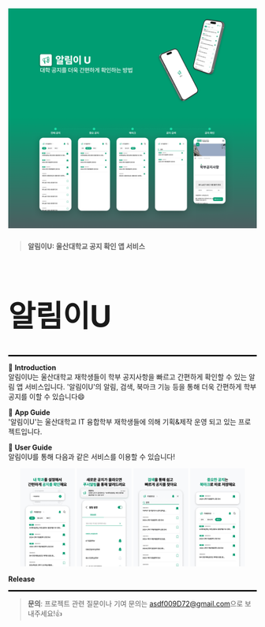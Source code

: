 # ![알림이U](./images/main_page.png)
<!-- # ![알림이U](./images/top_banner.png)  -->
> **알림이U: 울산대학교 공지 확인 앱 서비스**

<h1 style="font-size: 60px;">알림이U</h1>
<hr style="border: 1px solid #000;">

<!-- # ![main_img](./images/main_page.png) -->


📌 **Introduction**  
알림이U는 울산대학교 재학생들이 학부 공지사항을 빠르고 간편하게 확인할 수 있는 알림 앱 서비스입니다. '알림이U'의 알림, 검색, 북마크 기능 등을 통해 더욱 간편하게 학부 공지를 이할 수 있습니다😄


📝 **App Guide**  
'알림이U'는 울산대학교 IT 융합학부 재학생들에 의해 기획&제작 운영 되고 있는 프로젝트입니다.



🎉 **User Guide**  
알림이U를 통해 다음과 같은 서비스를 이용할 수 있습니다!

<p align="center">
  <img src="images/solu1.png" width="22%" />
  <img src="images/solu2.png" width="22%" />
  <img src="images/solu3.png" width="22%" />
  <img src="images/solu4.png" width="22%" />
</p>



**Release**
<hr style="border: 1px solid #000;">


> **문의**: 프로젝트 관련 질문이나 기여 문의는 [asdf009D72@gmail.com](asdf009D72@gmail.com)으로 보내주세요!👍
